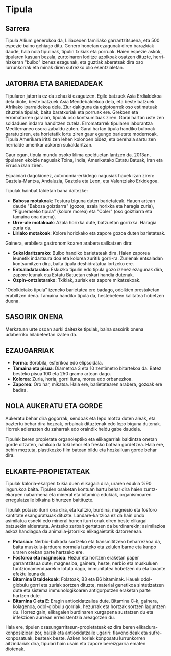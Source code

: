 # Tipula

## Sarrera

Tipula Allium generokoa da, Liliaceoen familiako garrantzitsuena, eta 500 espezie baino gehiago ditu. Genero honetan ezagunak diren barazkiak daude, hala nola tipulinak, tipulin txikiak eta porruak. Haien espezie askok, tipularen kasuan bezala, zurtoinaren loditze azpikoak osatzen dituzte, herri-hizkeran "bulbo" izenez ezagunak, eta guztiak aberatsak dira oso lurrunkorrak eta minak diren sufrezko olio esentzialetan.

## JATORRIA ETA BARIEDADEAK

Tipularen jatorria ez da zehazki ezagutzen. Egile batzuek Asia Erdialdekoa dela diote, beste batzuek Asia Mendebaldekoa dela, eta beste batzuek Afrikako iparraldekoa dela. Ziur dakiguna da egiptoarrek oso estimatuak zituztela tipulak, baita baratxuriak eta porruak ere. Grekoen eta erromatarren garaian, tipulak oso kontsumituak ziren. Garai hartan uste zen soldaduen indarra handitzen zutela. Erromatarrek tipularen laborantza Mediterraneo osora zabaldu zuten. Garai hartan tipula handiko bulboak garatu ziren, eta horietatik lortu ziren gaur egungo barietate modernoak. Tipula Amerikara iritsi zen lehen kolonoen bidez, eta berehala sartu zen herrialde amerikar askoren sukaldaritzan.

Gaur egun, tipula mundu osoko klima epelduetan lantzen da. 2013an, tipularen ekoizle nagusiak Txina, India, Ameriketako Estatu Batuak, Iran eta Errusia izan ziren.

Espainiari dagokionez, autonomia-erkidego nagusiak hauek izan ziren: Gaztela-Mantxa, Andaluzia, Gaztela eta Leon, eta Valentziako Erkidegoa.

Tipulak hainbat taldetan bana daitezke:

- **Babosa motakoak**: Testura biguna duten barietateak. Hauen artean daude "Babosa goiztiarra" (gozoa, azala horixka eta haragia zuria), "Figueraseko tipula" (kolore morea) eta "Coler" (oso goiztiarra eta tamaina ona duena).
- **Urre-ale motakoak**: Azala horixka dute, batzuetan gorrixka. Haragia zuria da.
- **Liriako motakoak**: Kolore horixkako eta zapore gozoa duten barietateak.

Gainera, erabilera gastronomikoaren arabera sailkatzen dira:

- **Sukaldaritzarako**: Bulbo handiko barietateak dira. Haien zaporea leunetik indartsura doa eta kolorea zuritik gorri-ra. Zurienak entsaladan kontsumitzen dira, baita tipula deshidratatua lortzeko ere.
- **Entsaladatarako**: Eskuzko tipulin edo tipula gozo izenez ezagunak dira, zapore leunak eta Estatu Batuetan eskari handia dutenak.
- **Ozpin-ontzietarako**: Txikiak, zuriak eta zapore mikatzekoak.

"Odolkietako tipula" izeneko barietatea ere badago, odolkien prestaketan erabiltzen dena. Tamaina handiko tipula da, hestebeteen kalitatea hobetzen duena.

## SASOIRIK ONENA

Merkatuan urte osoan aurki daitezke tipulak, baina sasoirik onena udaberriko hilabeteetan izaten da.

## EZAUGARRIAK

- **Forma**: Borobila, esferikoa edo elipsoidala.
- **Tamaina eta pisua**: Diametroa 3 eta 10 zentimetro bitartekoa da. Batez besteko pisua 100 eta 250 gramo artean dago.
- **Kolorea**: Zuria, horia, gorri iluna, morea edo orbanezkoa.
- **Zaporea**: Oro har, mikatsa. Hala ere, barietatearen arabera, gozoak ere badira.

## NOLA AUKERATU ETA GORDE

Aukeratu behar dira gogorrak, sendoak eta lepo motza duten aleak, eta baztertu behar dira hezeak, orbainak dituztenak edo lepo biguna dutenak. Horrek adierazten du zaharrak edo oraindik heldu gabe daudela.

Tipulek beren propietate organoleptiko eta elikagarriak baldintza onetan gorde ditzaten, nahikoa da toki lehor eta fresko batean gordetzea. Hala ere, behin moztuta, plastikozko film batean bildu eta hozkailuan gorde behar dira.

## ELKARTE-PROPIETATEAK

Tipulak kaloria-ekarpen txikia duen elikagaia dira, uraren edukia %90 ingurukoa baita. Tipulen osaketan kontuan hartu behar dira haien zuntz-ekarpen nabarmena eta mineral eta bitamina edukiak, organismoaren erregulatzaile bikaina bihurtzen baitituzte.

Tipulak potasio iturri ona dira, eta kaltzio, burdina, magnesio eta fosforo kantitate esanguratsuak dituzte. Landare-kaltzioa ez da hain ondo asimilatua esneki edo mineral honen iturri onak diren beste elikagai batzuekin alderatuta. Antzeko zerbait gertatzen da burdinarekin; asimilazioa askoz handiagoa da animalia-jatorriko elikagaietatik datorrenean.

- **Potasioa**: Nerbio-bulkada sortzeko eta transmititzeko beharrezkoa da, baita muskulu-jarduera normala izateko eta zelulen barne eta kanpo uraren orekan parte hartzeko ere.
- **Fosforoa eta magnesioa**: Hezur eta hortzen eraketan paper garrantzitsua dute; magnesioa, gainera, heste, nerbio eta muskuluen funtzionamenduarekin lotuta dago, immunitatea hobetzen du eta laxante efektu leuna du.
- **Bitamina B taldekoak**: Folatoak, B3 eta B6 bitaminak. Hauek odol-globulu gorri eta zuriak sortzen dituzte, material genetikoa sintetizatzen dute eta sistema immunologikoaren antigorputzen eraketan parte hartzen dute.
- **Bitamina C eta E**: Eragin antioxidatzailea dute. Bitamina C-k, gainera, kolagenoa, odol-globulu gorriak, hezurrak eta hortzak sortzen laguntzen du. Horrez gain, elikagaien burdinaren xurgapena sustatzen du eta infekzioen aurrean erresistentzia areagotzen du.

Hala ere, tipulen osasungarritasun-propietateak ez dira beren elikadura-konposizioari zor, baizik eta antioxidatzaile ugariri: flavonoideak eta sufre-konposatuak, besteak beste. Azken horiek konposatu lurrunkorren aitzindariak dira, tipulari hain usain eta zapore bereizgarria ematen diotenak.
